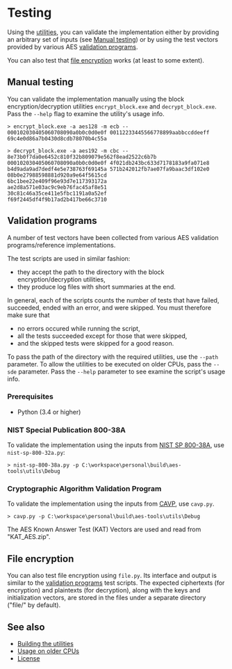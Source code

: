 # Testing

Using the [utilities], you can validate the implementation either by providing
an arbitrary set of inputs (see [Manual testing]) or by using the test vectors
provided by various AES [validation programs].

You can also test that [file encryption] works (at least to some extent).

[utilities]: ../utils/README.md
[Manual testing]: #manual-testing
[Validation programs]: #validation-programs
[File encryption]: #file-encryption

## Manual testing

You can validate the implementation manually using the block
encryption/decryption utilities `encrypt_block.exe` and `decrypt_block.exe`.
Pass the `--help` flag to examine the utility's usage info.

    > encrypt_block.exe -a aes128 -m ecb -- 000102030405060708090a0b0c0d0e0f 00112233445566778899aabbccddeeff
    69c4e0d86a7b0430d8cdb78070b4c55a

    > decrypt_block.exe -a aes192 -m cbc -- 8e73b0f7da0e6452c810f32b809079e562f8ead2522c6b7b 000102030405060708090a0b0c0d0e0f 4f021db243bc633d7178183a9fa071e8 b4d9ada9ad7dedf4e5e738763f69145a 571b242012fb7ae07fa9baac3df102e0 08b0e27988598881d920a9e64f5615cd
    6bc1bee22e409f96e93d7e117393172a
    ae2d8a571e03ac9c9eb76fac45af8e51
    30c81c46a35ce411e5fbc1191a0a52ef
    f69f2445df4f9b17ad2b417be66c3710

## Validation programs

A number of test vectors have been collected from various AES validation
programs/reference implementations.

The test scripts are used in similar fashion:

* they accept the path to the directory with the block encryption/decryption
  utilities,
* they produce log files with short summaries at the end.

In general, each of the scripts counts the number of tests that have failed,
succeeded, ended with an error, and were skipped.
You must therefore make sure that

* no errors occured while running the script,
* all the tests succeeded except for those that were skipped,
* and the skipped tests were skipped for a good reason.

To pass the path of the directory with the required utilities, use the `--path`
parameter.
To allow the utilities to be executed on older CPUs, pass the `--sde`
parameter.
Pass the `--help` parameter to see examine the script's usage info.

### Prerequisites

* Python (3.4 or higher)

### NIST Special Publication 800-38A

To validate the implementation using the inputs from [NIST SP 800-38A], use
`nist-sp-800-32a.py`:

    > nist-sp-800-38a.py -p C:\workspace\personal\build\aes-tools\utils\Debug

[NIST SP 800-38A]: http://csrc.nist.gov/publications/nistpubs/800-38a/sp800-38a.pdf

### Cryptographic Algorithm Validation Program

To validate the implementation using the inputs from [CAVP], use `cavp.py`.

    > cavp.py -p C:\workspace\personal\build\aes-tools\utils\Debug

The AES Known Answer Test (KAT) Vectors are used and read from "KAT_AES.zip".

[CAVP]: http://csrc.nist.gov/groups/STM/cavp/

## File encryption

You can also test file encryption using `file.py`.
Its interface and output is similar to the [validation programs] test scripts.
The expected ciphertexts (for encryption) and plaintexts (for decryption),
along with the keys and initialization vectors, are stored in the files under
a separate directory ("file/" by default).

## See also

* [Building the utilities]
* [Usage on older CPUs]
* [License]

[Building the utilities]: ../README.md#building-the-utilities
[Usage on older CPUs]: ../README.md#usage-on-older-cpus
[License]: ../README.md#license
